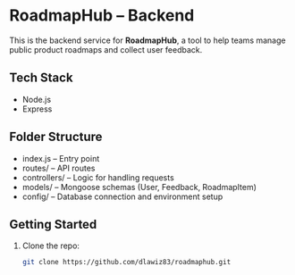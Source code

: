 # RoadmapHub – Backend

This is the backend service for **RoadmapHub**, a tool to help teams manage public product roadmaps and collect user feedback.

## Tech Stack
- Node.js
- Express

##  Folder Structure
- index.js – Entry point
- routes/ – API routes
- controllers/ – Logic for handling requests
- models/ – Mongoose schemas (User, Feedback, RoadmapItem)
- config/ – Database connection and environment setup

##  Getting Started

1. Clone the repo:
   ```bash
   git clone https://github.com/dlawiz83/roadmaphub.git
